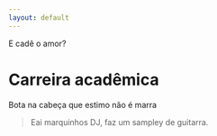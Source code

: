 ```yaml
---
layout: default
---
```


E cadê o amor?

# Carreira acadêmica

Bota na cabeça que estimo não é marra

> Eai marquinhos DJ, faz um sampley de guitarra.